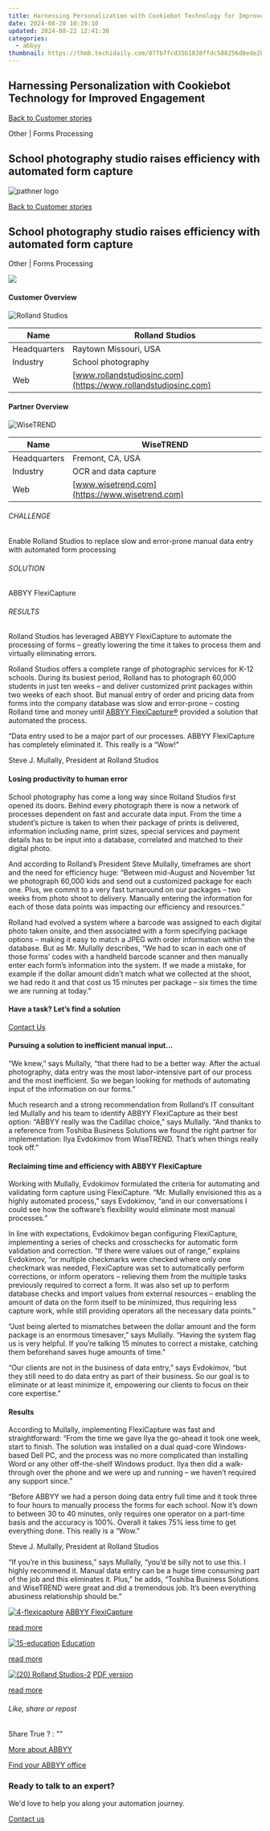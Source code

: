 ```yaml
---
title: Harnessing Personalization with Cookiebot Technology for Improved Engagement
date: 2024-08-20 10:39:10
updated: 2024-08-22 12:41:30
categories:
  - abbyy
thumbnail: https://thmb.techidaily.com/07fb7fcd35b1838ffdc588256d8ede2b1811ae53f4a1f3aaa3fc523cba06c6cc.jpg
---
```


## Harnessing Personalization with Cookiebot Technology for Improved Engagement

[Back to Customer stories](https://tools.techidaily.com/abbyy/products/)

Other | Forms Processing

## School photography studio raises efficiency with automated form capture

![pathner logo](https://content.abbyy.com/-/media/project/abbyy/abbyy/logos-white/abbyy.png?h=40&iar=0&w=120)

[Back to Customer stories](https://tools.techidaily.com/abbyy/products/)

## School photography studio raises efficiency with automated form capture

Other | Forms Processing 

![](https://static1.abbyy.com/abbyycommedia/15571/20-rolland-studios-1.png) 

#### Customer Overview

![Rolland Studios](https://static3.abbyy.com/abbyycommedia/15408/rolland-studios-logo-155.jpg) 

| Name         | Rolland Studios                                                |
| ------------ | -------------------------------------------------------------- |
| Headquarters | Raytown Missouri, USA                                          |
| Industry     | School photography                                             |
| Web          | [www.rollandstudiosinc.com](https://www.rollandstudiosinc.com) |

#### Partner Overview

![WiseTREND](https://static2.abbyy.com/abbyycommedia/15269/wisetrend_logo.jpg) 

| Name         | WiseTREND                                      |
| ------------ | ---------------------------------------------- |
| Headquarters | Fremont, CA, USA                               |
| Industry     | OCR and data capture                           |
| Web          | [www.wisetrend.com](https://www.wisetrend.com) |

###### CHALLENGE

Enable Rolland Studios to replace slow and error-prone manual data entry with automated form processing

###### SOLUTION

ABBYY FlexiCapture 

###### RESULTS

Rolland Studios has leveraged ABBYY FlexiCapture to automate the processing of forms – greatly lowering the time it takes to process them and virtually eliminating errors.

Rolland Studios offers a complete range of photographic services for K-12 schools. During its busiest period, Rolland has to photograph 60,000 students in just ten weeks – and deliver customized print packages within two weeks of each shoot. But manual entry of order and pricing data from forms into the company database was slow and error-prone – costing Rolland time and money until [ABBYY FlexiCapture®](https://tools.techidaily.com/abbyy/products/) provided a solution that automated the process.

 “Data entry used to be a major part of our processes. ABBYY FlexiCapture has completely eliminated it. This really is a “Wow!”

 Steve J. Mullally, President at Rolland Studios

#### Losing productivity to human error 

School photography has come a long way since Rolland Studios first opened its doors. Behind every photograph there is now a network of processes dependent on fast and accurate data input. From the time a student’s picture is taken to when their package of prints is delivered, information including name, print sizes, special services and payment details has to be input into a database, correlated and matched to their digital photo. 

And according to Rolland’s President Steve Mullally, timeframes are short and the need for efficiency huge: “Between mid-August and November 1st we photograph 60,000 kids and send out a customized package for each one. Plus, we commit to a very fast turnaround on our packages – two weeks from photo shoot to delivery. Manually entering the information for each of those data points was impacting our efficiency and resources.”

Rolland had evolved a system where a barcode was assigned to each digital photo taken onsite, and then associated with a form specifying package options – making it easy to match a JPEG with order information within the database. But as Mr. Mullally describes, “We had to scan in each one of those forms’ codes with a handheld barcode scanner and then manually enter each form’s information into the system. If we made a mistake, for example if the dollar amount didn’t match what we collected at the shoot, we had redo it and that cost us 15 minutes per package – six times the time we are running at today.” 

#### Have a task? Let’s find a solution  

[Contact Us](https://tools.techidaily.com/abbyy/products/) 

#### Pursuing a solution to inefficient manual input… 

“We knew,” says Mullally, “that there had to be a better way. After the actual photography, data entry was the most labor-intensive part of our process and the most inefficient. So we began looking for methods of automating input of the information on our forms.”

Much research and a strong recommendation from Rolland’s IT consultant led Mullally and his team to identify ABBYY FlexiCapture as their best option: “ABBYY really was the Cadillac choice,” says Mullally. “And thanks to a reference from Toshiba Business Solutions we found the right partner for implementation: Ilya Evdokimov from WiseTREND. That’s when things really took off.”

#### Reclaiming time and efficiency with ABBYY FlexiCapture

Working with Mullally, Evdokimov formulated the criteria for automating and validating form capture using FlexiCapture. “Mr. Mullally envisioned this as a highly automated process,” says Evdokimov, “and in our conversations I could see how the software’s flexibility would eliminate most manual processes.”

In line with expectations, Evdokimov began configuring FlexiCapture, implementing a series of checks and crosschecks for automatic form validation and correction. “If there were values out of range,” explains Evdokimov, “or multiple checkmarks were checked where only one checkmark was needed, FlexiCapture was set to automatically perform corrections, or inform operators – relieving them from the multiple tasks previously required to correct a form. It was also set up to perform database checks and import values from external resources – enabling the amount of data on the form itself to be minimized, thus requiring less capture work, while still providing operators all the necessary data points.”

“Just being alerted to mismatches between the dollar amount and the form package is an enormous timesaver,” says Mullally. “Having the system flag us is very helpful. If you’re talking 15 minutes to correct a mistake, catching them beforehand saves huge amounts of time.”

“Our clients are not in the business of data entry,” says Evdokimov, “but they still need to do data entry as part of their business. So our goal is to eliminate or at least minimize it, empowering our clients to focus on their core expertise.” 

#### Results

According to Mullally, implementing FlexiCapture was fast and straightforward: “From the time we gave Ilya the go-ahead it took one week, start to finish. The solution was installed on a dual quad-core Windows-based Dell PC, and the process was no more complicated than installing Word or any other off-the-shelf Windows product. Ilya then did a walk-through over the phone and we were up and running – we haven’t required any support since.”

 “Before ABBYY we had a person doing data entry full time and it took three to four hours to manually process the forms for each school. Now it’s down to between 30 to 40 minutes, only requires one operator on a part-time basis and the accuracy is 100%. Overall it takes 75% less time to get everything done. This really is a “Wow.”

 Steve J. Mullally, President at Rolland Studios

“If you’re in this business,” says Mullally, “you’d be silly not to use this. I highly recommend it. Manual data entry can be a huge time consuming part of the job and this eliminates it. Plus,” he adds, “Toshiba Business Solutions and WiseTREND were great and did a tremendous job. It’s been everything abusiness relationship should be.”

[![4-flexicapture](https://static2.abbyy.com/abbyycommedia/21380/4-flexicapture.jpg)](https://tools.techidaily.com/abbyy/products/) [ABBYY FlexiCapture](https://tools.techidaily.com/abbyy/products/) 

[read more](https://tools.techidaily.com/abbyy/products/) 

[![15-education](https://static1.abbyy.com/abbyycommedia/14365/15-education.jpg)](https://tools.techidaily.com/abbyy/products/) [Education](https://tools.techidaily.com/abbyy/products/) 

[read more](https://tools.techidaily.com/abbyy/products/) 

[![(20) Rolland Studios-2](https://static1.abbyy.com/abbyycommedia/15572/20-rolland-studios-2.png)](https://static3.abbyy.com/abbyycommedia/1234/fс%5Frolland%5Fstudios%5Feducation-and-science%5F2014.pdf "PDF version") [PDF version](https://static3.abbyy.com/abbyycommedia/1234/fс%5Frolland%5Fstudios%5Feducation-and-science%5F2014.pdf "PDF version") 

[read more](https://static3.abbyy.com/abbyycommedia/1234/fс%5Frolland%5Fstudios%5Feducation-and-science%5F2014.pdf "PDF version") 

###### Like, share or repost

Share  True ?  : "" 

[More about ABBYY](https://tools.techidaily.com/abbyy/products/) 

[Find your ABBYY office](https://tools.techidaily.com/abbyy/products/) 

### Ready to talk to an expert?

We'd love to help you along your automation journey.

[Contact us](https://tools.techidaily.com/abbyy/products/)

<ins class="adsbygoogle"
     style="display:block"
     data-ad-format="autorelaxed"
     data-ad-client="ca-pub-7571918770474297"
     data-ad-slot="1223367746"></ins>



<ins class="adsbygoogle"
     style="display:block"
     data-ad-client="ca-pub-7571918770474297"
     data-ad-slot="8358498916"
     data-ad-format="auto"
     data-full-width-responsive="true"></ins>
